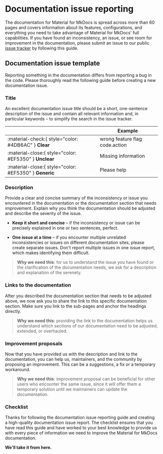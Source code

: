 # Documentation issue reporting

The documentation for Material for MkDocs is spread across more than 60 pages 
and covers information about its features, configurations, and everything you 
need to take advantage of Material for MkDocs' full capabilities. If you have 
found an inconsistency, an issue, or see room for improvement in the 
documentation, please submit an issue to our public [issue tracker] by following 
this guide.

  [issue tracker]: https://github.com/squidfunk/mkdocs-material/issues

## Documentation issue template

Reporting something in the documentation differs from reporting a bug in the code. 
Please thoroughly read the following guide before creating a new documentation 
issue.

### Title

An excellent documentation issue title should be a short, one-sentence 
description of the issue and contain all relevant information and, in particular 
keywords  – to simplify the search in the issue tracker.

| <!-- --> | Example  |
| -------- | -------- | 
| :material-check:{ style="color: #4DB6AC" } __Clear__ | wrong feature flag code.action
| :material-close:{ style="color: #EF5350" } __Unclear__ | Missing information 
| :material-close:{ style="color: #EF5350" } __Generic__ | Please help

### Description

Provide a clear and concise summary of the inconsistency or issue you 
encountered in the documentation or the documentation section that needs 
improvement. Explain why you think the documentation should be adjusted and 
describe the severity of the issue. 

-   __Keep it short and concise__ – if the inconsistency or issue can be 
    precisely explained in one or two sentences, perfect.

-   __One issue at a time__ – if you encounter multiple unrelated inconsistencies 
    or issues on different documentation sites, please create separate issues. 
    Don't report multiple issues in one issue report, which makes identifying 
    them difficult.

> __Why we need this__: for us to understand the issue you have found or the 
> clarification of the documentation needs, we ask for a description and 
> explanation of the serenety.

### Links to the documentation

After you described the documentation section that needs to be adjusted above, 
we now ask you to share the link to this specific documentation section. Make 
sure you link to the sub-pages and anchor the headings directly.

> __Why we need this__: providing the link to the documentation helps us 
> understand which sections of our documentation need to be adjusted, extended, 
> or overhauled. 

### Improvement proposals

Now that you have provided us with the description and link to the 
documentation, you can help us, maintainers, and the community by proposing an 
improvement. This can be a suggestions, a fix or a temporary workaround.

> __Why we need this__: improvement proposal can be beneficial for other users 
> who encounter the same issue, since it will offer them a temporary solution 
> until we maintainers can update the documentation.

### Checklist

Thanks for following the documentation issue reporting guide and creating a 
high-quality documentation issue report. The checklist ensures that you have read 
this guide and have worked to your best knowledge to provide us with every piece 
of information we need to improve the Material for MkDocs documentation.

__We'll take it from here.__
